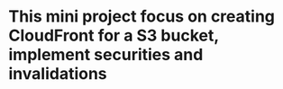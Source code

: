# This mini project focus on creating CloudFront for a S3 bucket, implement securities and invalidations